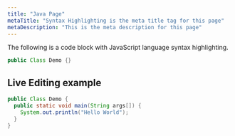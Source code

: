 ```yaml
---
title: "Java Page"
metaTitle: "Syntax Highlighting is the meta title tag for this page"
metaDescription: "This is the meta description for this page"
---
```


The following is a code block with JavaScript language syntax highlighting.

```java
public Class Demo {}
```

## Live Editing example

```java
public Class Demo {
  public static void main(String args[]) {
    System.out.println("Hello World"); 
  }
}
```
